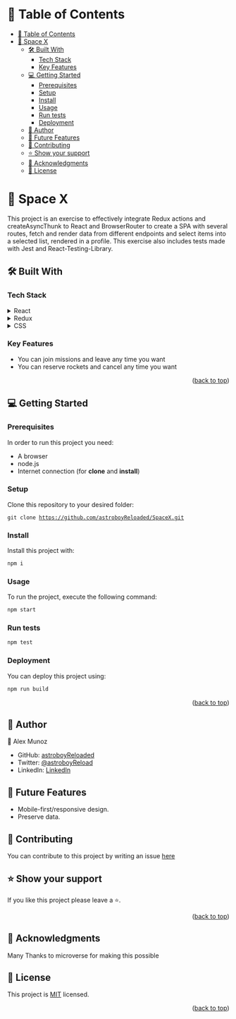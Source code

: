 <a name="readme-top"></a>

<!-- TABLE OF CONTENTS -->

# 📗 Table of Contents

- [📗 Table of Contents](#-table-of-contents)
- [📖 Space X ](#-about-project-)
  - [🛠 Built With ](#-built-with-)
    - [Tech Stack ](#tech-stack-)
    - [Key Features ](#key-features-)
  <!-- - [🚀 Live Demo ](#-live-demo-) -->
  - [💻 Getting Started ](#-getting-started-)
    - [Prerequisites](#prerequisites)
    - [Setup](#setup)
    - [Install](#install)
    - [Usage](#usage)
    - [Run tests](#run-tests)
    - [Deployment](#deployment)
  - [👥 Author ](#-authors-)
  - [🔭 Future Features ](#-future-features-)
  - [🤝 Contributing ](#-contributing-)
  - [⭐️ Show your support ](#️-show-your-support-)
  - [🙏 Acknowledgments ](#-acknowledgments-)
  - [📝 License ](#-license-)

<!-- PROJECT DESCRIPTION -->

# 📖 Space X <a name="about-project"></a>

This project is an exercise to effectively integrate Redux actions and createAsyncThunk to React and BrowserRouter to create a SPA with several routes, fetch and render data from different endpoints and select items into a selected list, rendered in a profile. This exercise also includes tests made with Jest and React-Testing-Library.

## 🛠 Built With <a name="built-with"></a>

### Tech Stack <a name="tech-stack"></a>

> 

<details>
  <summary>React</summary>
  <ul>
    <li><a href=""></a></li>
  </ul>
</details>

<details>
  <summary>Redux</summary>
  <ul>
    <li><a href=""></a></li>
  </ul>
</details>

<details>
<summary>CSS</summary>
  <ul>
    <li><a href=""></a></li>
  </ul>
</details>

<!-- Features -->

### Key Features <a name="key-features"></a>

 - You can join missions and leave any time you want
 - You can reserve rockets and cancel any time you want


<!-- LIVE DEMO -->

<!-- ## 🚀 Live Demo <a name="live-demo"></a>

<p>You can view the page live by clicking <a href="">this link</a></p> -->

<p align="right">(<a href="#readme-top">back to top</a>)</p>

<!-- GETTING STARTED -->

## 💻 Getting Started <a name="getting-started"></a>


### Prerequisites

In order to run this project you need:

- A browser
- node.js
- Internet connection (for **clone** and **install**)

### Setup

Clone this repository to your desired folder:

<code>git clone https://github.com/astroboyReloaded/SpaceX.git</code>

### Install

Install this project with:

```sh
npm i
```

### Usage

To run the project, execute the following command:

```sh
npm start
```

### Run tests

```sh
npm test
```

### Deployment

You can deploy this project using:

```sh
npm run build
```

<p align="right">(<a href="#readme-top">back to top</a>)</p>

<!-- AUTHORS -->

## 👥 Author <a name="authors"></a>

👤 Alex Munoz

- GitHub: [astroboyReloaded](https://github.com/astroboyReloaded)
- Twitter: [@astroboyReload](https://twitter.com/astroboyReload)
- LinkedIn: [LinkedIn](https://www.linkedin.com/in/astroboyreloaded/)


<!-- FUTURE FEATURES -->

## 🔭 Future Features <a name="future-features"></a>

- Mobile-first/responsive design.
- Preserve data.

<!-- CONTRIBUTING -->

## 🤝 Contributing <a name="contributing"></a>

You can contribute to this project by writing an issue <a href="https://github.com/astroboyReloaded/SpaceX/issues/new" >here</a>


<!-- SUPPORT -->

## ⭐️ Show your support <a name="support"></a>

If you like this project please leave a ⭐️.

<p align="right">(<a href="#readme-top">back to top</a>)</p>

<!-- ACKNOWLEDGEMENTS -->

## 🙏 Acknowledgments <a name="acknowledgements"></a>

Many Thanks to microverse for making this possible


<!-- LICENSE -->

## 📝 License <a name="license"></a>

This project is [MIT](./LICENSE) licensed.

<p align="right">(<a href="#readme-top">back to top</a>)</p>
